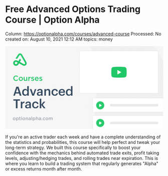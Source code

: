 # Free Advanced Options Trading Course | Option Alpha

Column: https://optionalpha.com/courses/advanced-course
Processed: No
created on: August 10, 2021 12:12 AM
topics: money

![](Free%20Advanced%20Options%20Trading%20Course%20Option%20Alpha%200f033062a6f848c1b985f6ede8e1233d/607d8c69ef0c706eb260b92b_Courses-Advanced-Track.jpeg)

If you're an active trader each week and have a complete understanding of the statistics and probabilities, this course will help perfect and tweak your long-term strategy. We built this course specifically to boost your confidence with the mechanics behind automated trade exits, profit taking levels, adjusting/hedging trades, and rolling trades near expiration. This is where you learn to build a trading system that regularly generates "Alpha" or excess returns month after month.
